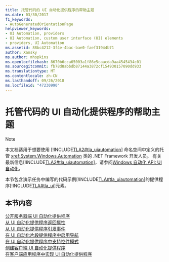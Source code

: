 ```yaml
---
title: 托管代码的 UI 自动化提供程序的帮助主题
ms.date: 03/30/2017
f1_keywords:
- AutoGeneratedOrientationPage
helpviewer_keywords:
- UI Automation, providers
- UI Automation, custom user interface (UI) elements
- providers, UI Automation
ms.assetid: 88bc4212-3f4e-4bac-bae0-faef31944b71
author: Xansky
ms.author: mhopkins
ms.openlocfilehash: 8670b6cca65003a1f86e5caacda9aa4545434c01
ms.sourcegitcommit: fb78d8abbdb87144a3872cf154930157090dd933
ms.translationtype: MT
ms.contentlocale: zh-CN
ms.lasthandoff: 09/26/2018
ms.locfileid: "47230990"
---
```

# <a name="ui-automation-providers-for-managed-code-how-to-topics"></a>托管代码的 UI 自动化提供程序的帮助主题
> [!NOTE]
>  本文档适用于想要使用 [!INCLUDE[TLA2#tla_uiautomation](../../../includes/tla2sharptla-uiautomation-md.md)] 命名空间中定义的托管 <xref:System.Windows.Automation> 类的 .NET Framework 开发人员。 有关最新信息[!INCLUDE[TLA2#tla_uiautomation](../../../includes/tla2sharptla-uiautomation-md.md)]，请参阅[Windows 自动化 API: UI 自动化](https://go.microsoft.com/fwlink/?LinkID=156746)。  
  
 本节包含演示任务中编写的代码示例[!INCLUDE[TLA#tla_uiautomation](../../../includes/tlasharptla-uiautomation-md.md)]的提供程序[!INCLUDE[TLA#tla_ui](../../../includes/tlasharptla-ui-md.md)]元素。  
  
## <a name="in-this-section"></a>本节内容  
 [公开服务器端 UI 自动化提供程序](../../../docs/framework/ui-automation/expose-a-server-side-ui-automation-provider.md)  
 [从 UI 自动化提供程序返回属性](../../../docs/framework/ui-automation/return-properties-from-a-ui-automation-provider.md)  
 [从 UI 自动化提供程序引发事件](../../../docs/framework/ui-automation/raise-events-from-a-ui-automation-provider.md)  
 [在 UI 自动化片段提供程序中启用导航](../../../docs/framework/ui-automation/enable-navigation-in-a-ui-automation-fragment-provider.md)  
 [在 UI 自动化提供程序中支持控件模式](../../../docs/framework/ui-automation/support-control-patterns-in-a-ui-automation-provider.md)  
 [创建客户端 UI 自动化提供程序](../../../docs/framework/ui-automation/create-a-client-side-ui-automation-provider.md)  
 [在客户端应用程序中实现 UI 自动化提供程序](../../../docs/framework/ui-automation/implement-ui-automation-providers-in-a-client-application.md)
